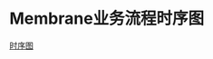 # Membrane业务流程时序图
[时序图](https://membrane-github.oss-cn-beijing.aliyuncs.com/image/%E6%97%B6%E5%BA%8F%E5%9B%BE.png)
